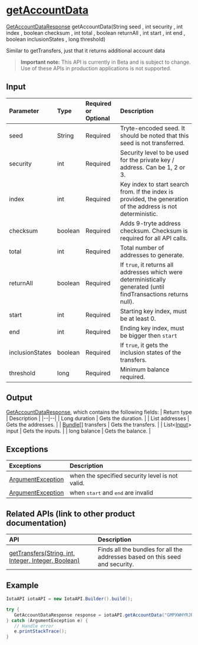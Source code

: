 
# [getAccountData](https://github.com/iotaledger/iota-java/blob/master/jota/src/main/java/org/iota/jota/IotaAPI.java#L993)
 [GetAccountDataResponse](https://github.com/iotaledger/iota-java/blob/master/jota/src/main/java/org/iota/jota/dto/response/GetAccountDataResponse.java) getAccountData(String seed , int security , int index , boolean checksum , int total , boolean returnAll , int start , int end , boolean inclusionStates , long threshold)

Similar to getTransfers, just that it returns additional account data
> **Important note:** This API is currently in Beta and is subject to change. Use of these APIs in production applications is not supported.

## Input
| Parameter       | Type | Required or Optional | Description |
|:---------------|:--------|:--------| :--------|
| seed | String | Required | Tryte-encoded seed. It should be noted that this seed is not transferred. |
| security | int | Required | Security level to be used for the private key / address. Can be 1, 2 or 3. |
| index | int | Required | Key index to start search from. If the index is provided, the generation of the address is not deterministic. |
| checksum | boolean | Required | Adds 9-tryte address checksum. Checksum is required for all API calls. |
| total | int | Required | Total number of addresses to generate. |
| returnAll | boolean | Required | If `true`, it returns all addresses which were deterministically generated (until findTransactions returns null). |
| start | int | Required | Starting key index, must be at least 0. |
| end | int | Required | Ending key index, must be bigger then `start` |
| inclusionStates | boolean | Required | If `true`, it gets the inclusion states of the transfers. |
| threshold | long | Required | Minimum balance required. |
    
## Output
[GetAccountDataResponse](https://github.com/iotaledger/iota-java/blob/master/jota/src/main/java/org/iota/jota/dto/response/GetAccountDataResponse.java), which contains the following fields:
| Return type | Description |
|--|--|
| Long duration | Gets the duration. |
| List<String> addresses | Gets the addresses. |
| [Bundle[]](https://github.com/iotaledger/iota-java/blob/master/jota/src/main/java/org/iota/jota/model/Bundle.java) transfers | Gets the transfers. |
| List<[Input](https://github.com/iotaledger/iota-java/blob/master/jota/src/main/java/org/iota/jota/model/Input.java)> input | Gets the inputs. |
| long balance | Gets the balance. |

## Exceptions
| Exceptions     | Description |
|:---------------|:--------|
| [ArgumentException](https://github.com/iotaledger/iota-java/blob/master/jota/src/main/java/org/iota/jota/error/ArgumentException.java) | when the specified security level is not valid. |
| [ArgumentException](https://github.com/iotaledger/iota-java/blob/master/jota/src/main/java/org/iota/jota/error/ArgumentException.java) | when <tt>start</tt> and <tt>end</tt> are invalid |

## Related APIs (link to other product documentation)
| API     | Description |
|:---------------|:--------|
| [getTransfers(String, int, Integer, Integer, Boolean)](https://github.com/iotaledger/iota-java/blob/master/jota/src/main/java/org/iota/jota/IotaAPI.java#L274) | Finds all the bundles for all the addresses based on this seed and security. |

 ## Example
 
 ```Java
 IotaAPI iotaAPI = new IotaAPI.Builder().build();

try { 
    GetAccountDataResponse response = iotaAPI.getAccountData("GMPXWHYRJRCEJQPOZFWEJJNRIPXXGEOZBRFGRILQJIOFVKURVAUHTVHGGXQWXJYPBSXGNZNUHYKSUEDJV", "85", "408", "false", "562", "false", "829", "579", "true", "100");
} catch (ArgumentException e) { 
    // Handle error
    e.printStackTrace(); 
}
 ```
